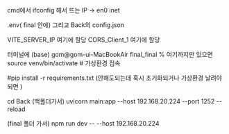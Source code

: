 cmd에서 ifconfig 해서 뜨는 IP -> en0 inet

.env( final 안에) 그리고 Back의 config.json

VITE_SERVER_IP 여기에 할당
CORS_Client_1 여기에 할당

터미널에 (base) gom@gom-ui-MacBookAir final_final % 여기까지만 있으면
source venv/bin/activate # 가상환경 접속

#pip install -r requirements.txt (안해도되는데 혹시 초기화되거나 가상환경 날려야되면 )

cd Back (백폴더가서)
uvicorn main:app --host 192.168.20.224 --port 1252 --reload

(final 폴더 가서)
npm run dev -- --host 192.168.20.224

